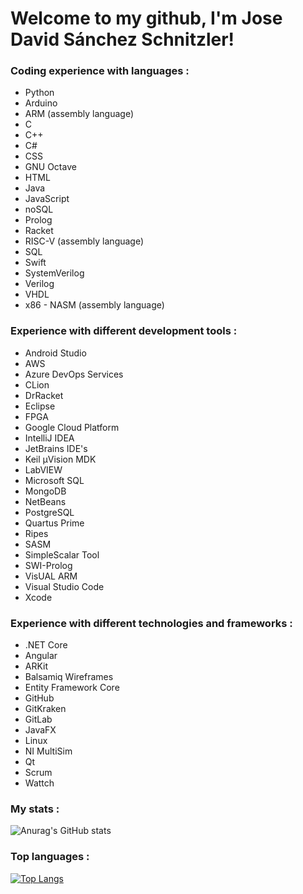 # Welcome to my github, I'm Jose David Sánchez Schnitzler!
  
### Coding experience with languages :
  
- Python
- Arduino
- ARM (assembly language)
- C
- C++
- C#
- CSS
- GNU Octave
- HTML
- Java
- JavaScript
- noSQL
- Prolog
- Racket
- RISC-V (assembly language)
- SQL
- Swift
- SystemVerilog
- Verilog
- VHDL
- x86 - NASM (assembly language)

### Experience with different development tools :

- Android Studio
- AWS
- Azure DevOps Services
- CLion
- DrRacket
- Eclipse
- FPGA
- Google Cloud Platform
- IntelliJ IDEA
- JetBrains IDE's
- Keil µVision MDK
- LabVIEW
- Microsoft SQL
- MongoDB
- NetBeans
- PostgreSQL
- Quartus Prime
- Ripes
- SASM
- SimpleScalar Tool
- SWI-Prolog
- VisUAL ARM
- Visual Studio Code
- Xcode

### Experience with different technologies and frameworks :

- .NET Core
- Angular
- ARKit
- Balsamiq Wireframes
- Entity Framework Core
- GitHub
- GitKraken
- GitLab
- JavaFX
- Linux
- NI MultiSim
- Qt
- Scrum
- Wattch

### My stats :
![Anurag's GitHub stats](https://github-readme-stats.vercel.app/api?username=JoseDavidSS&show_icons=true&theme=radical&include_all_commits=true)

### Top languages :
[![Top Langs](https://github-readme-stats.vercel.app/api/top-langs/?username=JoseDavidSS&layout=compact&langs_count=10&hide=shell,CMake,M4,Starlark,MakeFile,stata,css)](https://github.com/anuraghazra/github-readme-stats)

<img src="https://komarev.com/ghpvc/?username=JoseDavidSS&style=flat-square&color=blue" alt=""/>
